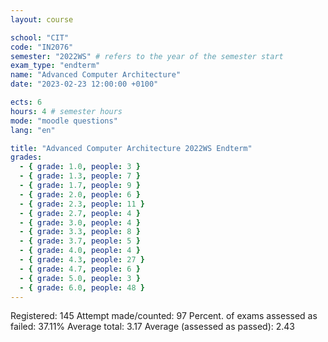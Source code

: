 ```yaml
---
layout: course

school: "CIT"
code: "IN2076"
semester: "2022WS" # refers to the year of the semester start
exam_type: "endterm"
name: "Advanced Computer Architecture"
date: "2023-02-23 12:00:00 +0100"

ects: 6
hours: 4 # semester hours
mode: "moodle questions"
lang: "en"

title: "Advanced Computer Architecture 2022WS Endterm"
grades:
  - { grade: 1.0, people: 3 }
  - { grade: 1.3, people: 7 }
  - { grade: 1.7, people: 9 }
  - { grade: 2.0, people: 6 }
  - { grade: 2.3, people: 11 }
  - { grade: 2.7, people: 4 }
  - { grade: 3.0, people: 4 }
  - { grade: 3.3, people: 8 }
  - { grade: 3.7, people: 5 }
  - { grade: 4.0, people: 4 }
  - { grade: 4.3, people: 27 }
  - { grade: 4.7, people: 6 }
  - { grade: 5.0, people: 3 }
  - { grade: 6.0, people: 48 }
---
```


Registered:
145
Attempt made/counted:
97
Percent. of exams assessed as failed:
37.11%
Average total:
3.17
Average (assessed as passed):
2.43
